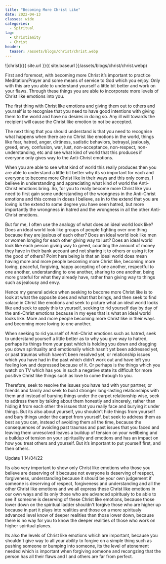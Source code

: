 ```yaml
---
title: "Becoming More Christ Like"
date: 2022-04-13
classes: wide
categories:
  - Spiritual 
tag:
  - Christianity
  - Christ
header: 
  teaser: /assets/blogs/christ/christ.webp
---
```


![christ]({{ site.url }}{{ site.baseurl }}/assets/blogs/christ/christ.webp)

First and foremost, with becoming more Christ it’s important to practice Meditation/Prayer and some means of service to God which you enjoy. Only with this are you able to understand yourself a little bit better and work on your flaws. Through these things you are able to incorporate more levels of Christ like emotions into you. 

The first thing with Christ like emotions and giving them out to others and yourself is to recognise that you need to have good intentions with giving them to the world and have no desires in doing so. Any ill will towards the recipient will cause the Christ like emotion to not be accepted.

The next thing that you should understand is that you need to recognise what happens when there are no Christ like emotions in the world, things like fear, hatred, anger, dirtiness, sadistic behaviors, betrayal, jealously, greed, envy, confusion, war, lust, non-acceptance, non-respect, non-understanding, etc and see what kind of world that this produces if everyone only gives way to the Anti-Christ emotions.

When you are able to see what kind of world this really produces then you are able to understand a little bit better why its so important for each and everyone to become more Christ like in their ways and this only comes, I believe in understanding and appreciating what kind of world the Anti-Christ emotions bring. So, for you to really become more Christ like you need to first gain some understanding of the wrongness in the Anti-Christ emotions and this comes in doses I believe, as in to the extend that you are loving is the extend to some degree you have seen hatred, but more importantly the wrongness in hatred and the wrongness in all the other Anti-Christ emotions.

But for me, I often use the analogy of what does an ideal world look like? Does an ideal world look like groups of people fighting over one thing because they are jealous of each other? Does an ideal world look like men or women longing for each other giving way to lust? Does an ideal world look like each person giving way to greed, counting the amount of money they have in their bank account and not sharing it to others or using it for the good of others? Point here being is that an ideal world does mean having more and more people becoming more Christ like, becoming more loving, peaceful, forgiving, happy accepting of one another, respectful to one another, understanding to one another, sharing to one another, being more grateful for what they already have, rather than giving way to things such as jealousy and envy.

Hence my general advice when seeking to become more Christ like is to look at what the opposite does and what that brings, and then seek to find solace in Christ like emotions and seek to picture what an ideal world looks like and seek to apply this to yourself, seeking to rid yourself day by day of the anti-Christ emotions because in my eyes that is what an ideal world looks like. More and more people becoming more Christ like in their ways and becoming more loving to one another. 

When seeking to rid yourself of Anti-Christ emotions such as hatred, seek to understand yourself a little better as to why you give way to hatred, perhaps its things from your past which is holding you down and dragging you down spirituality and emotionally which hasn’t yet been addressed yet, or past traumas which haven’t been resolved yet, or relationship issues which you have had in the past which didn’t work out and have left you feeling low and depressed because of it. Or perhaps is the things which you watch on TV which has you in such a negative state its difficult for more positive Christ like things such as love to come through to you. 

Therefore, seek to resolve the issues you have had with your partner, or friends and family and seek to build stronger long-lasting relationships with them and instead of burying things under the carpet relationship wise, seek to address them by talking about them honestly and sincerely, rather than hiding it from each other the issues that you really face and burying it under things. But its also about yourself, you shouldn’t hide things from yourself and bury things under the carpet from yourself, but seek to address them as best as you can, instead of avoiding them all the time, because the consequences of avoiding past traumas and past issues that you faced and leaving them unresolved leaves a buildup of tension on your wellbeing and a buildup of tension on your spirituality and emotions and has an impact on how you treat others and yourself. But it’s important to put yourself first, and then others.

Update 1 14/04/22

Its also very important to show only Christ like emotions who those you believe are deserving of it because not everyone is deserving of respect, forgiveness, understanding because it should be your own judgement if someone is deserving of respect, forgiveness and understanding and all the other Christ like emotions and we all express these Christ like emotions in our own ways and its only those who are advanced spiritualy to be able to see if someone is deserving of these Christ like emotions, because those lower down on the spiritual ladder shouldn't forgive those who are higher up because in part it plays into realities and those on a more spiritualy advanced level know of deeper realities than those lower down, because there is no way for you to know the deeper realities of those who work on higher spiritual planes.

Its also the levels of Christ like emotions which are important, because you shouldn't give way to all your ability to forgive on a simple thing such as pushing someone or bumping into someone, its the level of atonement needed which is important when forgiving someone and recongzing that the person has all their flaws and I and others are far from perfect.
